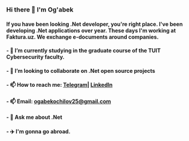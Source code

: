 ### Hi there 👋 I'm Og'abek

#### If you have been looking .Net developer, you're right place. I've been developing .Net applications over year. These days I'm working at Faktura.uz. We exchange  e-documents around companies.
#### - 🌱 I’m currently studying in the graduate course of the TUIT Cybersecurity faculty.
#### - 👯 I’m looking to collaborate on .Net open source projects
#### - 📫 How to reach me: [Telegram](https://t.me/MrOOI_00)| [LinkedIn](https://www.linkedin.com/in/mrooi/)
#### - 📫 Email: ogabekochilov25@gmail.com
#### - 💬 Ask me about .Net 
#### - ✈️ I'm gonna go abroad.
<!--
**MrOOI/MrOOI** is a ✨ _special_ ✨ repository because its `README.md` (this file) appears on your GitHub profile.

Here are some ideas to get you started:

- 🔭 I’m currently working on e-documwnts exchange company
- 🌱 I’m currently studying at TUIT Cybersecurity faculty
- 👯 I’m looking to collaborate on .Net open source projects
- 🤔 I’m looking for help with .Net MAUI
- 💬 Ask me about .Net
- 📫 How to reach me: Telegram: @MrOOI_00 Email: ogabekochilov25@gmail.com
- 😄 Pronouns: ...
- ⚡ Fun fact: ...
-->
